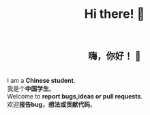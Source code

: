 <h1 align="center"> Hi there! 👋</h1><br>
<h2 align="center"> 嗨，你好！ 👋</h2><br>
I am a <strong>Chinese student</strong>.<br>
我是个<strong>中国学生</strong>。<br>
Welcome to <strong>report bugs,ideas or pull requests</strong>.<br>
欢迎<strong>报告bug，想法或贡献代码</strong>。



